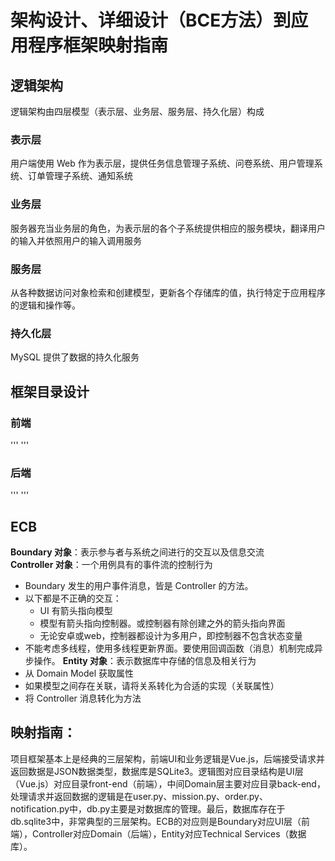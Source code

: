 # 架构设计、详细设计（BCE方法）到应用程序框架映射指南
## 逻辑架构
逻辑架构由四层模型（表示层、业务层、服务层、持久化层）构成

### 表示层
用户端使用 Web 作为表示层，提供任务信息管理子系统、问卷系统、用户管理系统、订单管理子系统、通知系统

### 业务层
服务器充当业务层的角色，为表示层的各个子系统提供相应的服务模块，翻译用户的输入并依照用户的输入调用服务

### 服务层
从各种数据访问对象检索和创建模型，更新各个存储库的值，执行特定于应用程序的逻辑和操作等。

### 持久化层
MySQL 提供了数据的持久化服务

## 框架目录设计
### 前端
'''
'''
### 后端
'''
'''

## ECB
**Boundary 对象**：表示参与者与系统之间进行的交互以及信息交流  
**Controller 对象**：一个用例具有的事件流的控制行为
- Boundary 发生的用户事件消息，皆是 Controller 的方法。
- 以下都是不正确的交互：
  - UI 有箭头指向模型
  - 模型有箭头指向控制器。或控制器有除创建之外的箭头指向界面
  - 无论安卓或web，控制器都设计为多用户，即控制器不包含状态变量
- 不能考虑多线程，使用多线程更新界面。要使用回调函数（消息）机制完成异步操作。
**Entity 对象**：表示数据库中存储的信息及相关行为
- 从 Domain Model 获取属性
- 如果模型之间存在关联，请将关系转化为合适的实现（关联属性）
- 将 Controller 消息转化为方法

## 映射指南：
项目框架基本上是经典的三层架构，前端UI和业务逻辑是Vue.js，后端接受请求并返回数据是JSON数据类型，数据库是SQLite3。逻辑图对应目录结构是UI层（Vue.js）对应目录front-end（前端），中间Domain层主要对应目录back-end，处理请求并返回数据的逻辑是在user.py、mission.py、order.py、notification.py中，db.py主要是对数据库的管理。最后，数据库存在于db.sqlite3中，非常典型的三层架构。ECB的对应则是Boundary对应UI层（前端），Controller对应Domain（后端），Entity对应Technical Services（数据库）。
